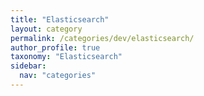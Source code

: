```yaml
---
title: "Elasticsearch"
layout: category
permalink: /categories/dev/elasticsearch/
author_profile: true
taxonomy: "Elasticsearch"
sidebar:
  nav: "categories"
---
```


